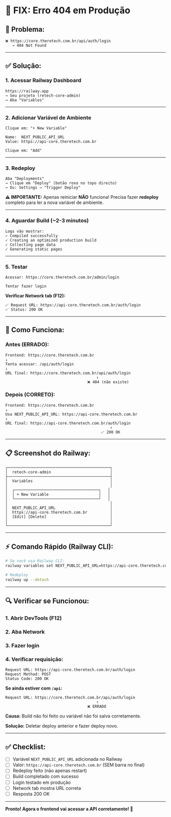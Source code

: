 # 🔧 FIX: Erro 404 em Produção

## 🐛 **Problema:**

```
❌ https://core.theretech.com.br/api/auth/login
   → 404 Not Found
```

---

## ✅ **Solução:**

### **1. Acessar Railway Dashboard**

```
https://railway.app
→ Seu projeto (retech-core-admin)
→ Aba "Variables"
```

---

### **2. Adicionar Variável de Ambiente**

```
Clique em: "+ New Variable"

Name:  NEXT_PUBLIC_API_URL
Value: https://api-core.theretech.com.br

Clique em: "Add"
```

---

### **3. Redeploy**

```
Aba "Deployments"
→ Clique em "Deploy" (botão roxo no topo direito)
→ Ou: Settings → "Trigger Deploy"
```

**⚠️ IMPORTANTE:** Apenas reiniciar **NÃO** funciona! Precisa fazer **redeploy** completo para ler a nova variável de ambiente.

---

### **4. Aguardar Build (~2-3 minutos)**

```
Logs vão mostrar:
✓ Compiled successfully
✓ Creating an optimized production build
✓ Collecting page data
✓ Generating static pages
```

---

### **5. Testar**

```
Acessar: https://core.theretech.com.br/admin/login

Tentar fazer login
```

**Verificar Network tab (F12):**
```
✅ Request URL: https://api-core.theretech.com.br/auth/login
✅ Status: 200 OK
```

---

## 🎯 **Como Funciona:**

### **Antes (ERRADO):**

```
Frontend: https://core.theretech.com.br
↓
Tenta acessar: /api/auth/login
↓
URL final: https://core.theretech.com.br/api/auth/login
                                        ↑
                                    ❌ 404 (não existe)
```

### **Depois (CORRETO):**

```
Frontend: https://core.theretech.com.br
↓
Usa NEXT_PUBLIC_API_URL: https://api-core.theretech.com.br
↓
URL final: https://api-core.theretech.com.br/auth/login
                                              ↑
                                          ✅ 200 OK
```

---

## 📋 **Screenshot do Railway:**

```
┌─────────────────────────────────────────────┐
│  retech-core-admin                          │
├─────────────────────────────────────────────┤
│  Variables                                  │
│                                             │
│  ┌─────────────────────────────────────┐   │
│  │ + New Variable                      │   │
│  └─────────────────────────────────────┘   │
│                                             │
│  NEXT_PUBLIC_API_URL                        │
│  https://api-core.theretech.com.br          │
│  [Edit] [Delete]                            │
│                                             │
└─────────────────────────────────────────────┘
```

---

## ⚡ **Comando Rápido (Railway CLI):**

```bash
# Se você usa Railway CLI:
railway variables set NEXT_PUBLIC_API_URL=https://api-core.theretech.com.br

# Redeploy
railway up --detach
```

---

## 🔍 **Verificar se Funcionou:**

### **1. Abrir DevTools (F12)**

### **2. Aba Network**

### **3. Fazer login**

### **4. Verificar requisição:**

```
Request URL: https://api-core.theretech.com.br/auth/login
Request Method: POST
Status Code: 200 OK
```

**Se ainda estiver com `/api`:**
```
Request URL: https://core.theretech.com.br/api/auth/login
                                        ↑
                                    ❌ ERRADO
```

**Causa:** Build não foi feito ou variável não foi salva corretamente.

**Solução:** Deletar deploy anterior e fazer deploy novo.

---

## ✅ **Checklist:**

- [ ] Variável `NEXT_PUBLIC_API_URL` adicionada no Railway
- [ ] Valor: `https://api-core.theretech.com.br` (SEM barra no final)
- [ ] Redeploy feito (não apenas restart)
- [ ] Build completado com sucesso
- [ ] Login testado em produção
- [ ] Network tab mostra URL correta
- [ ] Resposta 200 OK

---

**Pronto! Agora o frontend vai acessar a API corretamente! 🎉**

